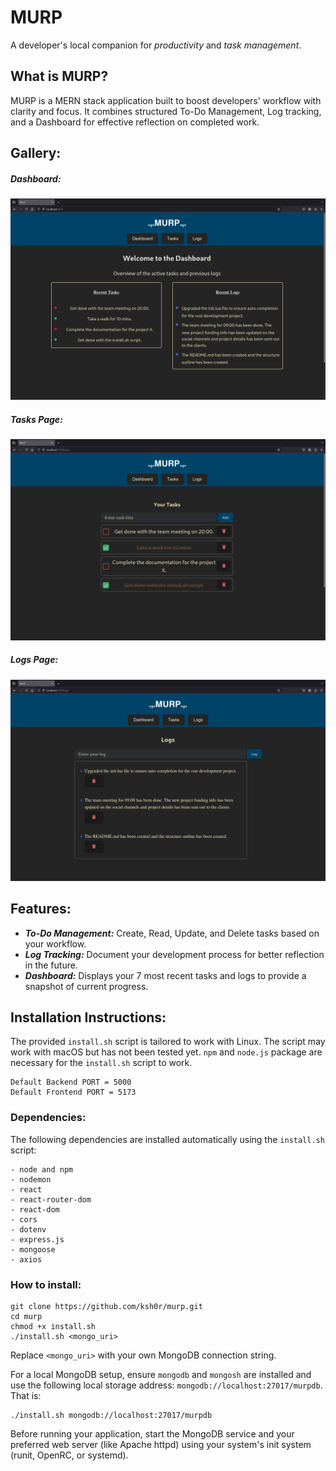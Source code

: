 # MURP
A developer's local companion for *productivity* and *task management*.

## What is MURP?
MURP is a MERN stack application built to boost developers' workflow with clarity and focus. It combines structured To-Do Management, Log tracking, and a Dashboard for effective reflection on completed work.

## Gallery:
##### Dashboard:
![MURP Dashboard](./screenshots/Dashboard.png)
##### Tasks Page:
![MURP Tasks](./screenshots/Tasks.png)
##### Logs Page:
![MURP Logs](./screenshots/Logs.png)


## Features:
- ***To-Do Management:*** Create, Read, Update, and Delete tasks based on your workflow.
- ***Log Tracking:*** Document your development process for better reflection in the future.
- ***Dashboard:*** Displays your 7 most recent tasks and logs to provide a snapshot of current progress.

## Installation Instructions:
The provided `install.sh` script is tailored to work with Linux. The script may work with macOS but has not been tested yet. `npm` and `node.js` package are necessary for the `install.sh` script to work.

```
Default Backend PORT = 5000
Default Frontend PORT = 5173
```

### Dependencies:
The following dependencies are installed automatically using the `install.sh` script:
```
- node and npm
- nodemon
- react
- react-router-dom
- react-dom
- cors
- dotenv
- express.js
- mongoose
- axios
```

### How to install:
```
git clone https://github.com/ksh0r/murp.git
cd murp
chmod +x install.sh
./install.sh <mongo_uri>
```

Replace `<mongo_uri>` with your own MongoDB connection string.

For a local MongoDB setup, ensure `mongodb` and `mongosh` are installed and use the following local storage address: `mongodb://localhost:27017/murpdb`. 
That is:
```
./install.sh mongodb://localhost:27017/murpdb
```

Before running your application, start the MongoDB service and your preferred web server (like Apache httpd) using your system's init system (runit, OpenRC, or systemd).

